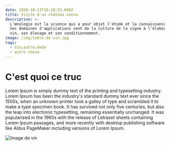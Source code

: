 ```yaml
---
date: 2020-10-11T16:18:53.040Z
title: Visite d'un chateau connu
description: >-
  L’œnologie est la science qui a pour objet l'étude et la connaissance du vin.
  Ses domaines d'applications vont de la culture de la vigne à l'élaboration du
  vin, son élevage et son conditionnement.
image: /img/table-de-vin.jpg
tags:
  - Vin;autre;dede
  - autre chose
---
```

# C'est quoi ce truc

Lorem Ipsum is simply dummy text of the printing and typesetting industry. Lorem Ipsum has been the industry's standard dummy text ever since the 1500s, when an unknown printer took a galley of type and scrambled it to make a type specimen book. It has survived not only five centuries, but also the leap into electronic typesetting, remaining essentially unchanged. It was popularised in the 1960s with the release of Letraset sheets containing Lorem Ipsum passages, and more recently with desktop publishing software like Aldus PageMaker including versions of Lorem Ipsum.

![Image de vin](/img/table-de-vin.jpg "Ceci est une image comme tant d'autres")
